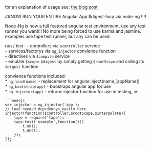 for an explanation of usage see: [the blog post](https://www.codementor.io/angularjs/tutorial/angular-node-building-a-command-line-tool-to-generate-projects)

##NOW RUN YOUR ENTIRE Angular App $digest-loop via node-ng !!!!

Node-Ng is now a full featured angular test environment. use any test runner you want!!! No more being forced to use karma and jasmine.
examples use tape test runner, but any can be used.

run / test :
    - controllers via `$controller` service  
    - services/factorys via `ng_injector` convience function  
    - directives via `$compile` service   
    - emulate `$scope.$digest` by simply getting `$rootScope` and calling its `$digest` function  


convience functions included:  
    * `ng_load(name)` - replacement for angular.inject(name,[appName])  
    * `ng_bootstrap(app)` - boostraps angular app for use  
    * `ng_injector(app)` - returns injector function for use in testing, ie:  
    
    ```nodejs
    var injector = ng_injector('app');
    // load needed depedencys easily here
    injector(function($controller,$rootScope,$interpolate){
        tape = require('tape');
        tape.test('example',function(t){
            t.ok();
            t.end();
        });
    });
    ```
